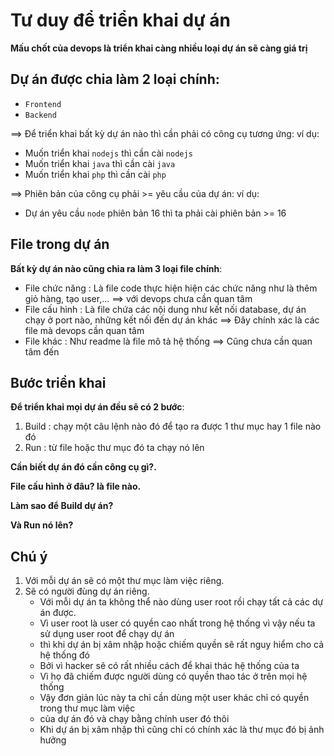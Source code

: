 # Tư duy để triển khai dự án

**Mấu chốt của devops là triển khai càng nhiều loại dự án sẽ càng giá trị**

## Dự án được chia làm 2 loại chính:

-   `Frontend`
-   `Backend`

==> Để triển khai bất kỳ dự án nào thì cần phải có công cụ tương ứng:
ví dụ:

-   Muốn triển khai `nodejs` thì cần cài `nodejs`
-   Muốn triển khai `java` thì cần cài `java`
-   Muốn triển khai `php` thì cần cài `php`

==> Phiên bản của công cụ phải >= yêu cầu của dự án:
ví dụ:

-   Dự án yêu cầu `node` phiên bản 16 thì ta phải cài phiên bản >= 16

## File trong dự án

**Bất kỳ dự án nào cũng chia ra làm 3 loại file chính**:

-   File chức năng : Là file code thực hiện hiện các chức năng như là thêm giỏ hàng, tạo user,...
    ==> với devops chưa cần quan tâm
-   File cấu hình : Là file chứa các nội dung như kết nối database, dự án chạy ở port nào, những kết nối đến dự án khác
    ==> Đây chính xác là các file mà devops cần quan tâm
-   File khác : Như readme là file mô tả hệ thống
    ==> Cũng chưa cần quan tâm đến

## Bước triển khai

**Để triển khai mọi dự án đều sẽ có 2 bước**:

1. Build : chạy một câu lệnh nào đó để tạo ra được 1 thư mục hay 1 file nào đó
2. Run : từ file hoặc thư mục đó ta chạy nó lên

**Cần biết dự án đó cần công cụ gì?.**

**File cấu hình ở đâu? là file nào.**

**Làm sao để Build dự án?**

**Và Run nó lên?**

## Chú ý

1. Với mỗi dự án sẽ có một thư mục làm việc riêng.
2. Sẽ có người đùng dự án riêng.
    - Với mỗi dự án ta không thể nào dùng user root rồi chạy tất cả các dự án được.
    - Vì user root là user có quyền cao nhất trong hệ thống vì vậy nếu ta sử dụng user root để chạy dự án
    - thì khi dự án bị xâm nhập hoặc chiếm quyền sẽ rất nguy hiểm cho cả hệ thống đó
    - Bởi vì hacker sẽ có rất nhiều cách để khai thác hệ thống của ta
    - Vì họ đã chiếm được người dùng có quyền thao tác ở trên mọi hệ thống
    - Vậy đơn giản lúc này ta chỉ cần dùng một user khác chỉ có quyền trong thư mục làm việc
    - của dự án đó và chạy bằng chính user đó thôi
    - Khi dự án bị xâm nhập thì cũng chỉ có chính xác là thư mục đó bị ảnh hưởng
